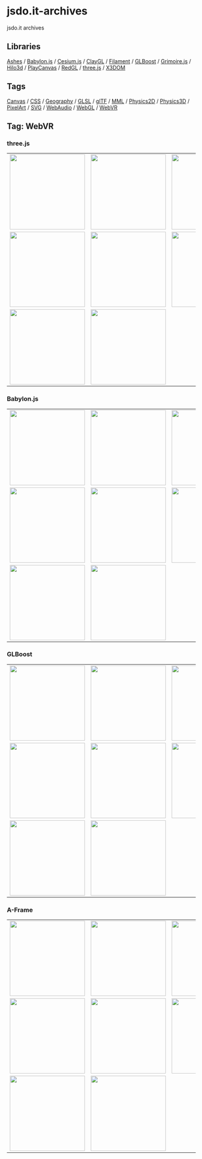 # jsdo.it-archives
jsdo.it archives

## Libraries

[Ashes](../ashes) / [Babylon.js](../babylon.js) / [Cesium.js](../cesium.js) / [ClayGL](../claygl) / [Filament](../filament) / [GLBoost](../glboost)  / [Grimoire.js](../grimoire.js) / [Hilo3d](../hilo3d) / [PlayCanvas](../playcanvas) / [RedGL](../redgl) / [three.js](../three.js) / [X3DOM](../x3dom)

## Tags

[Canvas](../canvas) / [CSS](../css) / [Geography](../geography) / [GLSL](../glsl) / [glTF](../gltf) / [MML](../mml) / [Physics2D](../physics2d) / [Physics3D](../physics3d) / [PixelArt](../pixelart) / [SVG](../svg) / [WebAudio](../webaudio) / [WebGL](../webgl) / [WebVR](../webvr)

## Tag: WebVR

### three.js

<table>
<tr>
<td><a href="https://cx20.github.io/jsdo.it-archives/cx20/WmiX" title="[WebVR] three.js で WebVR を試してみるテスト（調整中）"><img src="https://cx20.github.io/jsdo.it-archives/screenshot/WmiX.jpg" width="200" height="200"></a></td>
<td><a href="https://cx20.github.io/jsdo.it-archives/cx20/21Bb" title="[WebVR] three.js で WebVR を試してみるテスト（その２）（調整中）"><img src="https://cx20.github.io/jsdo.it-archives/screenshot/21Bb.jpg" width="200" height="200"></a></td>
<td><a href="https://cx20.github.io/jsdo.it-archives/cx20/qc23" title="[WebVR] three.js で WebVR を試してみるテスト（その３）（調整中）"><img src="https://cx20.github.io/jsdo.it-archives/screenshot/qc23.jpg" width="200" height="200"></a></td>
<td><a href="https://cx20.github.io/jsdo.it-archives/cx20/OTye" title="[WebVR] three.js で WebVR を試してみるテスト（その４）（調整中）"><img src="https://cx20.github.io/jsdo.it-archives/screenshot/OTye.jpg" width="200" height="200"></a></td>
</tr>
<tr>
<td><a href="https://cx20.github.io/jsdo.it-archives/cx20/0qa7" title="[WebVR] three.js で WebVR を試してみるテスト（その５）（調整中）"><img src="https://cx20.github.io/jsdo.it-archives/screenshot/0qa7.jpg" width="200" height="200"></a></td>
<td><a href="https://cx20.github.io/jsdo.it-archives/cx20/AJ0Q" title="[WebVR] three.js で WebVR を試してみるテスト（その６）（調整中）"><img src="https://cx20.github.io/jsdo.it-archives/screenshot/AJ0Q.jpg" width="200" height="200"></a></td>
<td><a href="https://cx20.github.io/jsdo.it-archives/cx20/uYrb" title="[WebVR] three.js で WebVR を試してみるテスト（その７）（調整中）"><img src="https://cx20.github.io/jsdo.it-archives/screenshot/uYrb.jpg" width="200" height="200"></a></td>
<td><a href="https://cx20.github.io/jsdo.it-archives/cx20/KqBG" title="[WebVR] three.js で WebVR を試してみるテスト（その８）（調整中）"><img src="https://cx20.github.io/jsdo.it-archives/screenshot/KqBG.jpg" width="200" height="200"></a></td>
</tr>
<tr>
<td><a href="https://cx20.github.io/jsdo.it-archives/cx20/61Ar" title="[WebVR] three.js で WebVR を試してみるテスト（その９）（調整中）"><img src="https://cx20.github.io/jsdo.it-archives/screenshot/61Ar.jpg" width="200" height="200"></a></td>
<td><a href="https://cx20.github.io/jsdo.it-archives/cx20/qJee" title="[WebVR] three.js で WebVR を試してみるテスト（その１０）（調整中）"><img src="https://cx20.github.io/jsdo.it-archives/screenshot/qJee.jpg" width="200" height="200"></a></td>
<td></td>
<td></td>
</tr>
</table>

### Babylon.js

<table>
<tr>
<td><a href="https://cx20.github.io/jsdo.it-archives/cx20/WPxV" title="[WebVR] Babylon.js で WebVR を試してみるテスト（調整中）"><img src="https://cx20.github.io/jsdo.it-archives/screenshot/WPxV.jpg" width="200" height="200"></a></td>
<td><a href="https://cx20.github.io/jsdo.it-archives/cx20/Ut6C" title="[WebVR] Babylon.js で WebVR を試してみるテスト（その２）（調整中）"><img src="https://cx20.github.io/jsdo.it-archives/screenshot/Ut6C.jpg" width="200" height="200"></a></td>
<td><a href="https://cx20.github.io/jsdo.it-archives/cx20/Om12" title="[WebVR] Babylon.js で WebVR を試してみるテスト（その３）（調整中）"><img src="https://cx20.github.io/jsdo.it-archives/screenshot/Om12.jpg" width="200" height="200"></a></td>
<td><a href="https://cx20.github.io/jsdo.it-archives/cx20/IVHj" title="[WebVR] Babylon.js で WebVR を試してみるテスト（その４）（調整中）"><img src="https://cx20.github.io/jsdo.it-archives/screenshot/IVHj.jpg" width="200" height="200"></a></td>
</tr>
<tr>
<td><a href="https://cx20.github.io/jsdo.it-archives/cx20/qXC9" title="[WebVR] Babylon.js で WebVR を試してみるテスト（その５）（調整中）"><img src="https://cx20.github.io/jsdo.it-archives/screenshot/qXC9.jpg" width="200" height="200"></a></td>
<td><a href="https://cx20.github.io/jsdo.it-archives/cx20/AJDq" title="[WebVR] Babylon.js で WebVR を試してみるテスト（その６）（調整中）"><img src="https://cx20.github.io/jsdo.it-archives/screenshot/AJDq.jpg" width="200" height="200"></a></td>
<td><a href="https://cx20.github.io/jsdo.it-archives/cx20/Gl5H" title="[WebVR] Babylon.js で WebVR を試してみるテスト（その７）（調整中）"><img src="https://cx20.github.io/jsdo.it-archives/screenshot/Gl5H.jpg" width="200" height="200"></a></td>
<td><a href="https://cx20.github.io/jsdo.it-archives/cx20/2F1m" title="[WebVR] Babylon.js で WebVR を試してみるテスト（その８）（調整中）"><img src="https://cx20.github.io/jsdo.it-archives/screenshot/2F1m.jpg" width="200" height="200"></a></td>
</tr>
<tr>
<td><a href="https://cx20.github.io/jsdo.it-archives/cx20/4nrS" title="[WebVR] Babylon.js で WebVR を試してみるテスト（その９）（調整中）"><img src="https://cx20.github.io/jsdo.it-archives/screenshot/4nrS.jpg" width="200" height="200"></a></td>
<td><a href="https://cx20.github.io/jsdo.it-archives/cx20/2RJb" title="[WebVR] Babylon.js で WebVR を試してみるテスト（その１０）（調整中）"><img src="https://cx20.github.io/jsdo.it-archives/screenshot/2RJb.jpg" width="200" height="200"></a></td>
<td></td>
<td></td>
</tr>
</table>

### GLBoost
<table>
<tr>
<td><a href="https://cx20.github.io/jsdo.it-archives/cx20/2e3y" title="[WebVR] GLBoost で WebVR を試してみるテスト（調整中）"><img src="https://cx20.github.io/jsdo.it-archives/screenshot/2e3y.jpg" width="200" height="200"></a></td>
<td><a href="https://cx20.github.io/jsdo.it-archives/cx20/akl7" title="[WebVR] GLBoost で WebVR を試してみるテスト（その２）（調整中）"><img src="https://cx20.github.io/jsdo.it-archives/screenshot/akl7.jpg" width="200" height="200"></a></td>
<td><a href="https://cx20.github.io/jsdo.it-archives/cx20/GeUE" title="[WebVR] GLBoost で WebVR を試してみるテスト（その３）（調整中）"><img src="https://cx20.github.io/jsdo.it-archives/screenshot/GeUE.jpg" width="200" height="200"></a></td>
<td><a href="https://cx20.github.io/jsdo.it-archives/cx20/SePJ" title="[WebVR] GLBoost で WebVR を試してみるテスト（その４）（調整中）"><img src="https://cx20.github.io/jsdo.it-archives/screenshot/SePJ.jpg" width="200" height="200"></a></td>
</tr>
<tr>
<td><a href="https://cx20.github.io/jsdo.it-archives/cx20/0iRm" title="[WebVR] GLBoost で WebVR を試してみるテスト（その５）（調整中）"><img src="https://cx20.github.io/jsdo.it-archives/screenshot/0iRm.jpg" width="200" height="200"></a></td>
<td><a href="https://cx20.github.io/jsdo.it-archives/cx20/ygHt" title="[WebVR] GLBoost で WebVR を試してみるテスト（その６）（調整中）"><img src="https://cx20.github.io/jsdo.it-archives/screenshot/ygHt.jpg" width="200" height="200"></a></td>
<td><a href="https://cx20.github.io/jsdo.it-archives/cx20/iGLM" title="[WebVR] GLBoost で WebVR を試してみるテスト（その７）（調整中）"><img src="https://cx20.github.io/jsdo.it-archives/screenshot/iGLM.jpg" width="200" height="200"></a></td>
<td><a href="https://cx20.github.io/jsdo.it-archives/cx20/C42E" title="[WebVR] GLBoost で WebVR を試してみるテスト（その８）（調整中）"><img src="https://cx20.github.io/jsdo.it-archives/screenshot/C42E.jpg" width="200" height="200"></a></td>
</tr>
<tr>
<td><a href="https://cx20.github.io/jsdo.it-archives/cx20/0S4u" title="[WebVR] GLBoost で WebVR を試してみるテスト（その９）（調整中）"><img src="https://cx20.github.io/jsdo.it-archives/screenshot/0S4u.jpg" width="200" height="200"></a></td>
<td><a href="https://cx20.github.io/jsdo.it-archives/cx20/SZRu" title="[WebVR] GLBoost で WebVR を試してみるテスト（その１０）（調整中）"><img src="https://cx20.github.io/jsdo.it-archives/screenshot/SZRu.jpg" width="200" height="200"></a></td>
<td></td>
<td></td>
</tr>
</table>

### A-Frame
<table>
<tr>
<td><a href="https://cx20.github.io/jsdo.it-archives/cx20/6X3S" title="[WebVR] A-Frame で WebVR を試してみるテスト（調整中）"><img src="https://cx20.github.io/jsdo.it-archives/screenshot/6X3S.jpg" width="200" height="200"></a></td>
<td><a href="https://cx20.github.io/jsdo.it-archives/cx20/yzbu" title="[WebVR] A-Frame で WebVR を試してみるテスト（その２）（調整中）"><img src="https://cx20.github.io/jsdo.it-archives/screenshot/yzbu.jpg" width="200" height="200"></a></td>
<td><a href="https://cx20.github.io/jsdo.it-archives/cx20/0ZUL" title="[WebVR] A-Frame で WebVR を試してみるテスト（その３）（調整中）"><img src="https://cx20.github.io/jsdo.it-archives/screenshot/0ZUL.jpg" width="200" height="200"></a></td>
<td><a href="https://cx20.github.io/jsdo.it-archives/cx20/qh52" title="[WebVR] A-Frame で WebVR を試してみるテスト（その４）（調整中）"><img src="https://cx20.github.io/jsdo.it-archives/screenshot/qh52.jpg" width="200" height="200"></a></td>
</tr>
<tr>
<td><a href="https://cx20.github.io/jsdo.it-archives/cx20/syCY" title="[WebVR] A-Frame で WebVR を試してみるテスト（その５）（調整中）"><img src="https://cx20.github.io/jsdo.it-archives/screenshot/syCY.jpg" width="200" height="200"></a></td>
<td><a href="https://cx20.github.io/jsdo.it-archives/cx20/8tid" title="[WebVR] A-Frame で WebVR を試してみるテスト（その６）（調整中）"><img src="https://cx20.github.io/jsdo.it-archives/screenshot/8tid.jpg" width="200" height="200"></a></td>
<td><a href="https://cx20.github.io/jsdo.it-archives/cx20/Qb57" title="[WebVR] A-Frame で WebVR を試してみるテスト（その７）（調整中）"><img src="https://cx20.github.io/jsdo.it-archives/screenshot/Qb57.jpg" width="200" height="200"></a></td>
<td><a href="https://cx20.github.io/jsdo.it-archives/cx20/SDFt" title="[WebVR] A-Frame で WebVR を試してみるテスト（その８）（調整中）"><img src="https://cx20.github.io/jsdo.it-archives/screenshot/SDFt.jpg" width="200" height="200"></a></td>
</tr>
<tr>
<td><a href="https://cx20.github.io/jsdo.it-archives/cx20/SxLP" title="[WebVR] A-Frame で WebVR を試してみるテスト（その９）（調整中）"><img src="https://cx20.github.io/jsdo.it-archives/screenshot/SxLP.jpg" width="200" height="200"></a></td>
<td><a href="https://cx20.github.io/jsdo.it-archives/cx20/oIp7" title="[WebVR] A-Frame で WebVR を試してみるテスト（その１０）（調整中）"><img src="https://cx20.github.io/jsdo.it-archives/screenshot/oIp7.jpg" width="200" height="200"></a></td>
<td></td>
<td></td>
</tr>
</table>
